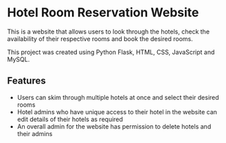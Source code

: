 # Hotel Room Reservation Website

This is a website that allows users to look through the hotels, check the availability of their respective rooms and book the desired rooms.

This project was created using Python Flask, HTML, CSS, JavaScript and MySQL. 

## Features
* Users can skim through multiple hotels at once and select their desired rooms
* Hotel admins who have unique access to their hotel in the website can edit details of their hotels as required
* An overall admin for the website has permission to delete hotels and their admins
